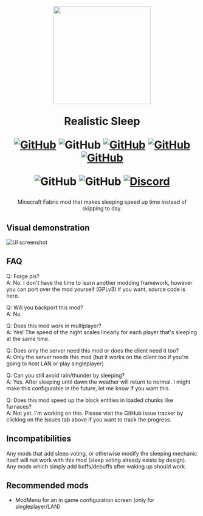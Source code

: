 <h1 align="center">
<img src="https://user-images.githubusercontent.com/62797992/164917075-5a7f8dbe-86f7-4fcb-b76f-016207d72c4c.png" width="256px" align="center">

Realistic Sleep

[![GitHub](https://img.shields.io/github/license/Steveplays28/realisticsleep)](https://github.com/Steveplays28/realisticsleep/blob/main/LICENSE)
![GitHub](https://img.shields.io/github/repo-size/Steveplays28/realisticsleep)
[![GitHub](https://img.shields.io/github/forks/Steveplays28/realisticsleep)](https://github.com/Steveplays28/realisticsleep/network/members)
[![GitHub](https://img.shields.io/github/issues/Steveplays28/realisticsleep)](https://github.com/Steveplays28/realisticsleep/issues)
[![GitHub](https://img.shields.io/github/issues-pr/Steveplays28/realisticsleep)](https://github.com/Steveplays28/realisticsleep/pulls)

![GitHub](https://img.shields.io/badge/environment-both-4caf50?style=flat-square)
![GitHub](https://img.shields.io/badge/mod%20loader-fabric-d64541?style=flat-square)
[![Discord](https://img.shields.io/discord/746681304111906867?label=chat%20on%20Discord%20%7C%20Steve%27s%20underwater%20paradise)](https://discord.gg/KbWxgGg)
</h1>

<p align="center">
Minecraft Fabric mod that makes sleeping speed up time instead of skipping to day.
</p>

## Visual demonstration
![UI screenshot](https://github.com/Steveplays28/realisticsleep/blob/main/Minecraft%20RealisticSleep%20mod.gif)

## FAQ
Q: Forge pls?  
A: No. I don't have the time to learn another modding framework, however you can port over the mod yourself (GPLv3) if you want, source code is here.

Q: Will you backport this mod?  
A: No.

Q: Does this mod work in multiplayer?  
A: Yes! The speed of the night scales linearly for each player that's sleeping at the same time.

Q: Does only the server need this mod or does the client need it too?  
A: Only the server needs this mod (but it works on the client too if you're going to host LAN or play singleplayer)

Q: Can you still avoid rain/thunder by sleeping?  
A: Yes. After sleeping until dawn the weather will return to normal. I might make this configurable in the future, let me know if you want this.

Q: Does this mod speed up the block entities in loaded chunks like furnaces?  
A: Not yet. I'm working on this. Please visit the GitHub issue tracker by clicking on the Issues tab above if you want to track the progress.

## Incompatibilities
Any mods that add sleep voting, or otherwise modify the sleeping mechanic itself will not work with this mod (sleep voting already exists by design).  
Any mods which simply add buffs/debuffs after waking up should work.

## Recommended mods
- ModMenu for an in game configuration screen (only for singleplayer/LAN)
